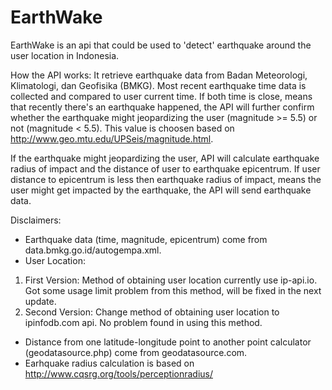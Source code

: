 # EarthWake
EarthWake is an api that could be used to 'detect' earthquake around the user location in Indonesia. 

How the API works:
It retrieve earthquake data from Badan Meteorologi, Klimatologi, dan Geofisika (BMKG). Most recent earthquake time data is collected and compared to user current time. If both time is close, means that recently there's an earthquake happened, the API will further confirm whether the earthquake might jeopardizing the user (magnitude >= 5.5) or not (magnitude < 5.5). This value is choosen based on http://www.geo.mtu.edu/UPSeis/magnitude.html. 

If the earthquake might jeopardizing the user, API will calculate earthquake radius of impact and the distance of user to earthquake epicentrum. If user distance to epicentrum is less then earthquake radius of impact, means the user might get impacted by the earthquake, the API will send earthquake data.

Disclaimers:
- Earthquake data (time, magnitude, epicentrum) come from data.bmkg.go.id/autogempa.xml.
- User Location:
1. First Version: Method of obtaining user location currently use ip-api.io. Got some usage limit problem from this method, will be fixed in the next update.
2. Second Version: Change method of obtaining user location to ipinfodb.com api. No problem found in using this method.
- Distance from one latitude-longitude point to another point calculator (geodatasource.php) come from geodatasource.com.
- Earhquake radius calculation is based on  http://www.cqsrg.org/tools/perceptionradius/
